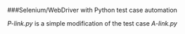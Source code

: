###Selenium/WebDriver with Python test case automation 

*P-link.py* is a simple modification of the test case *A-link.py* 
